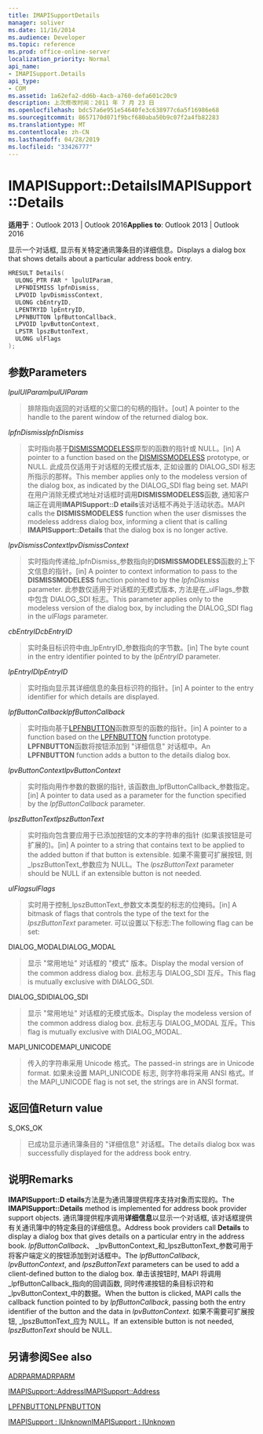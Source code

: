 ```yaml
---
title: IMAPISupportDetails
manager: soliver
ms.date: 11/16/2014
ms.audience: Developer
ms.topic: reference
ms.prod: office-online-server
localization_priority: Normal
api_name:
- IMAPISupport.Details
api_type:
- COM
ms.assetid: 1a62efa2-dd6b-4acb-a760-defa601c20c9
description: 上次修改时间：2011 年 7 月 23 日
ms.openlocfilehash: bdc57a6e951e54640fe3c638977c6a5f16986e68
ms.sourcegitcommit: 8657170d071f9bcf680aba50b9c07f2a4fb82283
ms.translationtype: MT
ms.contentlocale: zh-CN
ms.lasthandoff: 04/28/2019
ms.locfileid: "33426777"
---
```

# <a name="imapisupportdetails"></a><span data-ttu-id="4d783-103">IMAPISupport::Details</span><span class="sxs-lookup"><span data-stu-id="4d783-103">IMAPISupport::Details</span></span>

  
  
<span data-ttu-id="4d783-104">**适用于**：Outlook 2013 | Outlook 2016</span><span class="sxs-lookup"><span data-stu-id="4d783-104">**Applies to**: Outlook 2013 | Outlook 2016</span></span> 
  
<span data-ttu-id="4d783-105">显示一个对话框, 显示有关特定通讯簿条目的详细信息。</span><span class="sxs-lookup"><span data-stu-id="4d783-105">Displays a dialog box that shows details about a particular address book entry.</span></span>
  
```cpp
HRESULT Details(
  ULONG_PTR FAR * lpulUIParam,
  LPFNDISMISS lpfnDismiss,
  LPVOID lpvDismissContext,
  ULONG cbEntryID,
  LPENTRYID lpEntryID,
  LPFNBUTTON lpfButtonCallback,
  LPVOID lpvButtonContext,
  LPSTR lpszButtonText,
  ULONG ulFlags
);
```

## <a name="parameters"></a><span data-ttu-id="4d783-106">参数</span><span class="sxs-lookup"><span data-stu-id="4d783-106">Parameters</span></span>

 <span data-ttu-id="4d783-107">_lpulUIParam_</span><span class="sxs-lookup"><span data-stu-id="4d783-107">_lpulUIParam_</span></span>
  
> <span data-ttu-id="4d783-108">排除指向返回的对话框的父窗口的句柄的指针。</span><span class="sxs-lookup"><span data-stu-id="4d783-108">[out] A pointer to the handle to the parent window of the returned dialog box.</span></span>
    
 <span data-ttu-id="4d783-109">_lpfnDismiss_</span><span class="sxs-lookup"><span data-stu-id="4d783-109">_lpfnDismiss_</span></span>
  
> <span data-ttu-id="4d783-110">实时指向基于[DISMISSMODELESS](dismissmodeless.md)原型的函数的指针或 NULL。</span><span class="sxs-lookup"><span data-stu-id="4d783-110">[in] A pointer to a function based on the [DISMISSMODELESS](dismissmodeless.md) prototype, or NULL.</span></span> <span data-ttu-id="4d783-111">此成员仅适用于对话框的无模式版本, 正如设置的 DIALOG_SDI 标志所指示的那样。</span><span class="sxs-lookup"><span data-stu-id="4d783-111">This member applies only to the modeless version of the dialog box, as indicated by the DIALOG_SDI flag being set.</span></span> <span data-ttu-id="4d783-112">MAPI 在用户消除无模式地址对话框时调用**DISMISSMODELESS**函数, 通知客户端正在调用**IMAPISupport::D etails**该对话框不再处于活动状态。</span><span class="sxs-lookup"><span data-stu-id="4d783-112">MAPI calls the **DISMISSMODELESS** function when the user dismisses the modeless address dialog box, informing a client that is calling **IMAPISupport::Details** that the dialog box is no longer active.</span></span> 
    
 <span data-ttu-id="4d783-113">_lpvDismissContext_</span><span class="sxs-lookup"><span data-stu-id="4d783-113">_lpvDismissContext_</span></span>
  
> <span data-ttu-id="4d783-114">实时指向传递给_lpfnDismiss_参数指向的**DISMISSMODELESS**函数的上下文信息的指针。</span><span class="sxs-lookup"><span data-stu-id="4d783-114">[in] A pointer to context information to pass to the **DISMISSMODELESS** function pointed to by the  _lpfnDismiss_ parameter.</span></span> <span data-ttu-id="4d783-115">此参数仅适用于对话框的无模式版本, 方法是在_ulFlags_参数中包含 DIALOG_SDI 标志。</span><span class="sxs-lookup"><span data-stu-id="4d783-115">This parameter applies only to the modeless version of the dialog box, by including the DIALOG_SDI flag in the  _ulFlags_ parameter.</span></span> 
    
 <span data-ttu-id="4d783-116">_cbEntryID_</span><span class="sxs-lookup"><span data-stu-id="4d783-116">_cbEntryID_</span></span>
  
> <span data-ttu-id="4d783-117">实时条目标识符中由_lpEntryID_参数指向的字节数。</span><span class="sxs-lookup"><span data-stu-id="4d783-117">[in] The byte count in the entry identifier pointed to by the  _lpEntryID_ parameter.</span></span> 
    
 <span data-ttu-id="4d783-118">_lpEntryID_</span><span class="sxs-lookup"><span data-stu-id="4d783-118">_lpEntryID_</span></span>
  
> <span data-ttu-id="4d783-119">实时指向显示其详细信息的条目标识符的指针。</span><span class="sxs-lookup"><span data-stu-id="4d783-119">[in] A pointer to the entry identifier for which details are displayed.</span></span>
    
 <span data-ttu-id="4d783-120">_lpfButtonCallback_</span><span class="sxs-lookup"><span data-stu-id="4d783-120">_lpfButtonCallback_</span></span>
  
> <span data-ttu-id="4d783-121">实时指向基于[LPFNBUTTON](lpfnbutton.md)函数原型的函数的指针。</span><span class="sxs-lookup"><span data-stu-id="4d783-121">[in] A pointer to a function based on the [LPFNBUTTON](lpfnbutton.md) function prototype.</span></span> <span data-ttu-id="4d783-122">**LPFNBUTTON**函数将按钮添加到 "详细信息" 对话框中。</span><span class="sxs-lookup"><span data-stu-id="4d783-122">An **LPFNBUTTON** function adds a button to the details dialog box.</span></span> 
    
 <span data-ttu-id="4d783-123">_lpvButtonContext_</span><span class="sxs-lookup"><span data-stu-id="4d783-123">_lpvButtonContext_</span></span>
  
> <span data-ttu-id="4d783-124">实时指向用作参数的数据的指针, 该函数由_lpfButtonCallback_参数指定。</span><span class="sxs-lookup"><span data-stu-id="4d783-124">[in] A pointer to data used as a parameter for the function specified by the  _lpfButtonCallback_ parameter.</span></span> 
    
 <span data-ttu-id="4d783-125">_lpszButtonText_</span><span class="sxs-lookup"><span data-stu-id="4d783-125">_lpszButtonText_</span></span>
  
> <span data-ttu-id="4d783-126">实时指向包含要应用于已添加按钮的文本的字符串的指针 (如果该按钮是可扩展的)。</span><span class="sxs-lookup"><span data-stu-id="4d783-126">[in] A pointer to a string that contains text to be applied to the added button if that button is extensible.</span></span> <span data-ttu-id="4d783-127">如果不需要可扩展按钮, 则_lpszButtonText_参数应为 NULL。</span><span class="sxs-lookup"><span data-stu-id="4d783-127">The  _lpszButtonText_ parameter should be NULL if an extensible button is not needed.</span></span> 
    
 <span data-ttu-id="4d783-128">_ulFlags_</span><span class="sxs-lookup"><span data-stu-id="4d783-128">_ulFlags_</span></span>
  
> <span data-ttu-id="4d783-129">实时用于控制_lpszButtonText_参数文本类型的标志的位掩码。</span><span class="sxs-lookup"><span data-stu-id="4d783-129">[in] A bitmask of flags that controls the type of the text for the  _lpszButtonText_ parameter.</span></span> <span data-ttu-id="4d783-130">可以设置以下标志:</span><span class="sxs-lookup"><span data-stu-id="4d783-130">The following flag can be set:</span></span> 
    
<span data-ttu-id="4d783-131">DIALOG_MODAL</span><span class="sxs-lookup"><span data-stu-id="4d783-131">DIALOG_MODAL</span></span>
  
> <span data-ttu-id="4d783-132">显示 "常用地址" 对话框的 "模式" 版本。</span><span class="sxs-lookup"><span data-stu-id="4d783-132">Display the modal version of the common address dialog box.</span></span> <span data-ttu-id="4d783-133">此标志与 DIALOG_SDI 互斥。</span><span class="sxs-lookup"><span data-stu-id="4d783-133">This flag is mutually exclusive with DIALOG_SDI.</span></span>
    
<span data-ttu-id="4d783-134">DIALOG_SDI</span><span class="sxs-lookup"><span data-stu-id="4d783-134">DIALOG_SDI</span></span>
  
>  <span data-ttu-id="4d783-135">显示 "常用地址" 对话框的无模式版本。</span><span class="sxs-lookup"><span data-stu-id="4d783-135">Display the modeless version of the common address dialog box.</span></span> <span data-ttu-id="4d783-136">此标志与 DIALOG_MODAL 互斥。</span><span class="sxs-lookup"><span data-stu-id="4d783-136">This flag is mutually exclusive with DIALOG_MODAL.</span></span> 
    
<span data-ttu-id="4d783-137">MAPI_UNICODE</span><span class="sxs-lookup"><span data-stu-id="4d783-137">MAPI_UNICODE</span></span> 
  
> <span data-ttu-id="4d783-138">传入的字符串采用 Unicode 格式。</span><span class="sxs-lookup"><span data-stu-id="4d783-138">The passed-in strings are in Unicode format.</span></span> <span data-ttu-id="4d783-139">如果未设置 MAPI_UNICODE 标志, 则字符串将采用 ANSI 格式。</span><span class="sxs-lookup"><span data-stu-id="4d783-139">If the MAPI_UNICODE flag is not set, the strings are in ANSI format.</span></span>
    
## <a name="return-value"></a><span data-ttu-id="4d783-140">返回值</span><span class="sxs-lookup"><span data-stu-id="4d783-140">Return value</span></span>

<span data-ttu-id="4d783-141">S_OK</span><span class="sxs-lookup"><span data-stu-id="4d783-141">S_OK</span></span> 
  
> <span data-ttu-id="4d783-142">已成功显示通讯簿条目的 "详细信息" 对话框。</span><span class="sxs-lookup"><span data-stu-id="4d783-142">The details dialog box was successfully displayed for the address book entry.</span></span>
    
## <a name="remarks"></a><span data-ttu-id="4d783-143">说明</span><span class="sxs-lookup"><span data-stu-id="4d783-143">Remarks</span></span>

<span data-ttu-id="4d783-144">**IMAPISupport::D etails**方法是为通讯簿提供程序支持对象而实现的。</span><span class="sxs-lookup"><span data-stu-id="4d783-144">The **IMAPISupport::Details** method is implemented for address book provider support objects.</span></span> <span data-ttu-id="4d783-145">通讯簿提供程序调用**详细信息**以显示一个对话框, 该对话框提供有关通讯簿中的特定条目的详细信息。</span><span class="sxs-lookup"><span data-stu-id="4d783-145">Address book providers call **Details** to display a dialog box that gives details on a particular entry in the address book.</span></span> <span data-ttu-id="4d783-146">_lpfButtonCallback_、 _lpvButtonContext_和_lpszButtonText_参数可用于将客户端定义的按钮添加到对话框中。</span><span class="sxs-lookup"><span data-stu-id="4d783-146">The  _lpfButtonCallback_,  _lpvButtonContext_, and  _lpszButtonText_ parameters can be used to add a client-defined button to the dialog box.</span></span> <span data-ttu-id="4d783-147">单击该按钮时, MAPI 将调用_lpfButtonCallback_指向的回调函数, 同时传递按钮的条目标识符和_lpvButtonContext_中的数据。</span><span class="sxs-lookup"><span data-stu-id="4d783-147">When the button is clicked, MAPI calls the callback function pointed to by  _lpfButtonCallback_, passing both the entry identifier of the button and the data in  _lpvButtonContext_.</span></span> <span data-ttu-id="4d783-148">如果不需要可扩展按钮, _lpszButtonText_应为 NULL。</span><span class="sxs-lookup"><span data-stu-id="4d783-148">If an extensible button is not needed,  _lpszButtonText_ should be NULL.</span></span> 
  
## <a name="see-also"></a><span data-ttu-id="4d783-149">另请参阅</span><span class="sxs-lookup"><span data-stu-id="4d783-149">See also</span></span>



[<span data-ttu-id="4d783-150">ADRPARM</span><span class="sxs-lookup"><span data-stu-id="4d783-150">ADRPARM</span></span>](adrparm.md)
  
[<span data-ttu-id="4d783-151">IMAPISupport::Address</span><span class="sxs-lookup"><span data-stu-id="4d783-151">IMAPISupport::Address</span></span>](imapisupport-address.md)
  
[<span data-ttu-id="4d783-152">LPFNBUTTON</span><span class="sxs-lookup"><span data-stu-id="4d783-152">LPFNBUTTON</span></span>](lpfnbutton.md)
  
[<span data-ttu-id="4d783-153">IMAPISupport : IUnknown</span><span class="sxs-lookup"><span data-stu-id="4d783-153">IMAPISupport : IUnknown</span></span>](imapisupportiunknown.md)

